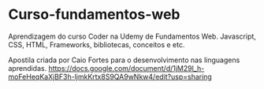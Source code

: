 # Curso-fundamentos-web
Aprendizagem do curso Coder na Udemy de Fundamentos Web. Javascript, CSS, HTML, Frameworks, bibliotecas, conceitos e etc.

Apostila criada por Caio Fortes para o desenvolvimento nas linguagens aprendidas.
https://docs.google.com/document/d/1jM29l_h-moFeHeqKaXjBF3h-ljmkKrtx8S9QA9wNkw4/edit?usp=sharing
